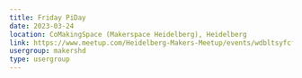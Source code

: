 ```yaml
---
title: Friday PiDay
date: 2023-03-24
location: CoMakingSpace (Makerspace Heidelberg), Heidelberg
link: https://www.meetup.com/Heidelberg-Makers-Meetup/events/wdbltsyfcfbgc/
usergroup: makershd
type: usergroup
---
```

